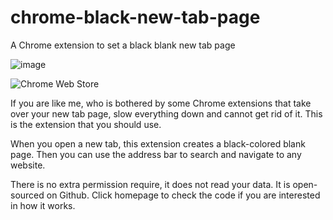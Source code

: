 # chrome-black-new-tab-page

A Chrome extension to set a black blank new tab page

![image](https://user-images.githubusercontent.com/3038111/218349793-b952a0a3-44e4-41aa-89fe-a65551812d7e.png)


![Chrome Web Store](https://img.shields.io/chrome-web-store/v/ieefjpaiilcadbajhiooblilnaebmigh.svg?style=for-the-badge&logo=google-chrome&logoColor=white)


If you are like me, who is bothered by some Chrome extensions that take over your new tab page, slow everything down and cannot get rid of it.
This is the extension that you should use.

When you open a new tab, this extension creates a black-colored blank page. Then you can use the address bar to search and navigate to any website.

There is no extra permission require, it does not read your data.
It is open-sourced on Github. Click homepage to check the code if you are interested in how it works.
